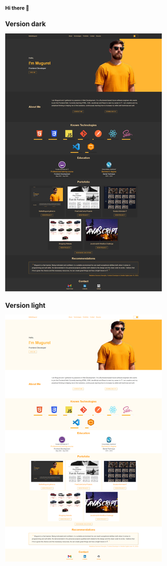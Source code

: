 ### Hi there 👋


## Version dark

![Portofolio](./src/assets/demo-dark.png)

## Version light

![Portofolio](./src/assets/demo-light.png)
